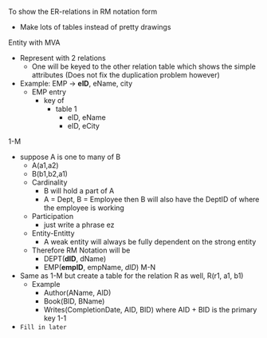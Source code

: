 To show the ER-relations in RM notation form
- Make lots of tables instead of pretty drawings


Entity with MVA
- Represent with 2 relations
	- One will be keyed to the other relation table which shows the simple attributes (Does not fix the duplication problem however)
- Example: EMP -> **eID**, eName, city
	- EMP entry
		- key of 
			- table 1
				- eID, eName
				- eID, eCity

1-M
- suppose A is one to many of B
	- A(a1,a2)
	- B(b1,b2,a1)
	- Cardinality
		- B will hold a part of A
		- A = Dept, B = Employee then B will also have the DeptID of where the employee is working
	- Participation
		- just write a phrase ez
	- Entity-Entitty
		- A weak entity will always be fully dependent on the strong entity
	- Therefore RM Notation will be
		- DEPT(**dID**, dName)
		- EMP(**empID**, empName, *dID*)
M-N
- Same as 1-M but create a table for the relation R as well, R(r1, a1, b1)
	- Example
		- Author(AName, AID)
		- Book(BID, BName)
		- Writes(CompletionDate, AID, BID) where AID + BID is the primary key
1-1
- `Fill in later`